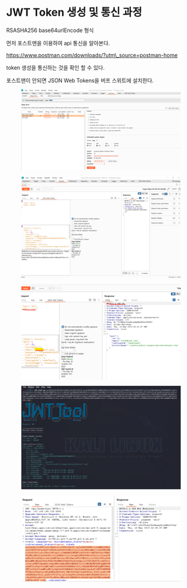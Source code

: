 # JWT Token 생성 및 통신 과정

RSASHA256 base64urlEncode 형식

먼저 포스트맨을 이용하여 api 통신을 알아본다.&#x20;

https://www.postman.com/downloads/?utm\_source=postman-home

token 생성을 통신하는 것을 확인 할 수 있다.



포스트맨이 안되면 JSON Web Tokens을 버프 스위트에 설치한다.

<figure><img src="../../.gitbook/assets/image (42).png" alt=""><figcaption></figcaption></figure>



<figure><img src="../../.gitbook/assets/image (21).png" alt=""><figcaption></figcaption></figure>

<figure><img src="../../.gitbook/assets/image (46).png" alt=""><figcaption></figcaption></figure>

<figure><img src="../../.gitbook/assets/image (75).png" alt=""><figcaption></figcaption></figure>

<figure><img src="../../.gitbook/assets/image (4).png" alt=""><figcaption></figcaption></figure>







